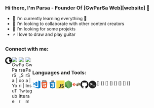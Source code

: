 ### Hi there, I'm Parsa - Founder Of [GwParSa Web][website] 👋


- 🌱 I’m currently learning everything 🤣
- 👯 I’m looking to collaborate with other content creators
- 🥅 I’m looking for some projekts
- ⚡ I love to draw and play guitar

### Connect with me:

[<img align="left" alt="GwParSa.ir" width="22px" src="https://raw.githubusercontent.com/iconic/open-iconic/master/svg/globe.svg" />](https://gwparsa.ir)
[<img align="left" alt="GwParSa | YouTube" width="22px" src="https://cdn.jsdelivr.net/npm/simple-icons@v3/icons/youtube.svg" />](https://www.youtube.com/channel/UCMud013yMaEuDcmUm0-TmLQ)
[<img align="left" alt="Parsa_Soori | Twitter" width="22px" src="https://cdn.jsdelivr.net/npm/simple-icons@v3/icons/twitter.svg" />](https://twitter.com/Parsa_Soori)
[<img align="left" alt="GwParSa | Instagram" width="22px" src="https://cdn.jsdelivr.net/npm/simple-icons@v3/icons/instagram.svg" />](https://instagram.com/gwparsa)

<br />

### Languages and Tools:

[<img align="left" alt="Visual Studio Code" width="26px" src="https://raw.githubusercontent.com/github/explore/80688e429a7d4ef2fca1e82350fe8e3517d3494d/topics/visual-studio-code/visual-studio-code.png" />]
[<img align="left" alt="HTML5" width="26px" src="https://raw.githubusercontent.com/github/explore/80688e429a7d4ef2fca1e82350fe8e3517d3494d/topics/html/html.png" />]
[<img align="left" alt="CSS3" width="26px" src="https://raw.githubusercontent.com/github/explore/80688e429a7d4ef2fca1e82350fe8e3517d3494d/topics/css/css.png" />]
[<img align="left" alt="JavaScript" width="26px" src="https://raw.githubusercontent.com/github/explore/80688e429a7d4ef2fca1e82350fe8e3517d3494d/topics/javascript/javascript.png" />]
[<img align="left" alt="Node.js" width="26px" src="https://raw.githubusercontent.com/github/explore/80688e429a7d4ef2fca1e82350fe8e3517d3494d/topics/nodejs/nodejs.png" />]
[<img align="left" alt="Git" width="26px" src="https://raw.githubusercontent.com/github/explore/80688e429a7d4ef2fca1e82350fe8e3517d3494d/topics/git/git.png" />]
[<img align="left" alt="GitHub" width="26px" src="https://raw.githubusercontent.com/github/explore/78df643247d429f6cc873026c0622819ad797942/topics/github/github.png" />]
[<img align="left" alt="Terminal" width="26px" src="https://raw.githubusercontent.com/github/explore/80688e429a7d4ef2fca1e82350fe8e3517d3494d/topics/terminal/terminal.png" />]

<br />
<br />
